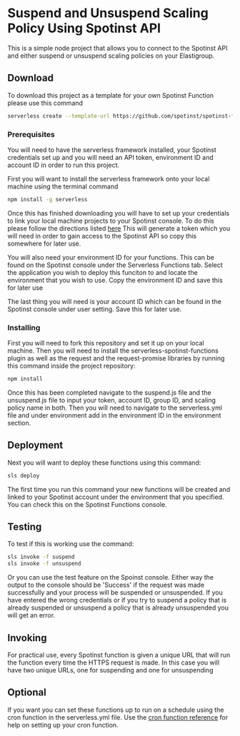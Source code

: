 # Suspend and Unsuspend Scaling Policy Using Spotinst API 

This is a simple node project that allows you to connect to the Spotinst API and either suspend or unsuspend scaling policies on your Elastigroup.

## Download

To download this project as a template for your own Spotinst Function please use this command

```bash
serverless create --template-url https://github.com/spotinst/spotinst-functions-examples/tree/master/node-spotinst-api-suspendPolicy
```

### Prerequisites

You will need to have the serverless framework installed, your Spotinst credentials set up and you will need an API token, environment ID and account ID in order to run this project. 

First you will want to install the serverless framework onto your local machine using the terminal command

```bash
npm install -g serverless
```

Once this has finished downloading you will have to set up your credentials to link your local machine projects to your Spotinst console. To do this please follow the directions listed [here](https://serverless.com/framework/docs/providers/spotinst/guide/credentials/) This will generate a token which you will need in order to gain access to the Spotinst API so copy this somewhere for later use. 

You will also need your environment ID for your functions. This can be found on the Spotinst console under the Serverless Functions tab. Select the application you wish to deploy this funciton to and locate the environment that you wish to use. Copy the environment ID and save this for later use

The last thing you will need is your account ID which can be found in the Spotinst console under user setting. Save this for later use. 

### Installing

First you will need to fork this repository and set it up on your local machine. Then you will need to install the serverless-spotinst-functions plugin as well as the request and the request-promise libraries by running this command inside the project repository:

```bash
npm install
```

Once this has been completed navigate to the suspend.js file and the unsuspend.js file to input your token, account ID, group ID, and scaling policy name in both. Then you will need to navigate to the serverless.yml file and under environment add in the environment ID in the environment section.

## Deployment

Next you will want to deploy these functions using this command:

```bash
sls deploy
```

The first time you run this command your new functions will be created and linked to your Spotinst account under the environment that you specified. You can check this on the Spotinst Functions console. 

## Testing

To test if this is working use the command:

```bash
sls invoke -f suspend
sls invoke -f unsuspend
```

Or you can use the test feature on the Spoinst console. Either way the output to the console should be 'Success' if the request was made successfully and your process will be suspended or unsuspended. If you have entered the wrong credentials or if you try to suspend a policy that is already suspended or unsuspend a policy that is already unsuspended you will get an error.

## Invoking 

For practical use, every Spotinst function is given a unique URL that will run the function every time the HTTPS request is made. In this case you will have two unique URLs, one for suspending and one for unsuspending 

## Optional

If you want you can set these functions up to run on a schedule using the cron function in the serverless.yml file. Use the [cron function reference](https://crontab.guru/) for help on setting up your cron function. 


